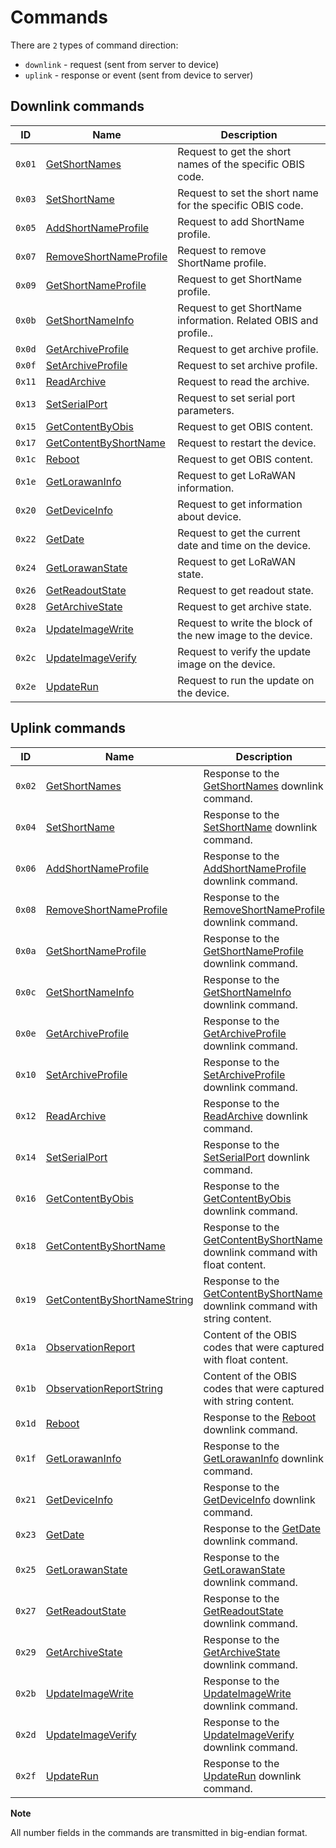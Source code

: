 # Commands

There are `2` types of command direction:

- `downlink` - request (sent from server to device)
- `uplink` - response or event (sent from device to server)


## Downlink commands

| ID     | Name                                                          | Description                                                      |
| ------ | ------------------------------------------------------------- | ---------------------------------------------------------------- |
| `0x01` | [GetShortNames](./GetShortNames.md#request)                   | Request to get the short names of the specific OBIS code.        |
| `0x03` | [SetShortName](./SetShortName.md#request)                     | Request to set the short name for the specific OBIS code.        |
| `0x05` | [AddShortNameProfile](./AddShortNameProfile.md#request)       | Request to add ShortName profile.                                |
| `0x07` | [RemoveShortNameProfile](./RemoveShortNameProfile.md#request) | Request to remove ShortName profile.                             |
| `0x09` | [GetShortNameProfile](./GetShortNameProfile.md#request)       | Request to get ShortName profile.                                |
| `0x0b` | [GetShortNameInfo](./GetShortNameInfo.md#request)             | Request to get ShortName information. Related OBIS and profile.. |
| `0x0d` | [GetArchiveProfile](./GetArchiveProfile.md#request)           | Request to get archive profile.                                  |
| `0x0f` | [SetArchiveProfile](./SetArchiveProfile.md#request)           | Request to set archive profile.                                  |
| `0x11` | [ReadArchive](./ReadArchive.md#request)                       | Request to read the archive.                                     |
| `0x13` | [SetSerialPort](./SetSerialPort.md#request)                   | Request to set serial port parameters.                           |
| `0x15` | [GetContentByObis](./GetContentByObis.md#request)             | Request to get OBIS content.                                     |
| `0x17` | [GetContentByShortName](./GetContentByShortName.md#request)   | Request to restart the device.                                   |
| `0x1c` | [Reboot](./Reboot.md#request)                                 | Request to get OBIS content.                                     |
| `0x1e` | [GetLorawanInfo](./GetLorawanInfo.md#request)                 | Request to get LoRaWAN information.                              |
| `0x20` | [GetDeviceInfo](./GetDeviceInfo.md#request)                   | Request to get information about device.                         |
| `0x22` | [GetDate](./GetDate.md#request)                               | Request to get the current date and time on the device.          |
| `0x24` | [GetLorawanState](./GetLorawanState.md#request)               | Request to get LoRaWAN state.                                    |
| `0x26` | [GetReadoutState](./GetReadoutState.md#request)               | Request to get readout state.                                    |
| `0x28` | [GetArchiveState](./GetArchiveState.md#request)               | Request to get archive state.                                    |
| `0x2a` | [UpdateImageWrite](./UpdateImageWrite.md#request)             | Request to write the block of the new image to the device.       |
| `0x2c` | [UpdateImageVerify](./UpdateImageVerify.md#request)           | Request to verify the update image on the device.                |
| `0x2e` | [UpdateRun](./UpdateRun.md#request)                           | Request to run the update on the device.                         |

## Uplink commands

| ID     | Name                                                                                   | Description                                                                                                       |
| ------ | -------------------------------------------------------------------------------------- | ----------------------------------------------------------------------------------------------------------------- |
| `0x02` | [GetShortNames](./GetShortNames.md#response)                                           | Response to the [GetShortNames](./GetShortNames.md#request) downlink command.                                     |
| `0x04` | [SetShortName](./SetShortName.md#response)                                             | Response to the [SetShortName](./SetShortName.md#request) downlink command.                                       |
| `0x06` | [AddShortNameProfile](./AddShortNameProfile.md#response)                               | Response to the [AddShortNameProfile](./AddShortNameProfile.md#request) downlink command.                         |
| `0x08` | [RemoveShortNameProfile](./RemoveShortNameProfile.md#response)                         | Response to the [RemoveShortNameProfile](./RemoveShortNameProfile.md#request) downlink command.                   |
| `0x0a` | [GetShortNameProfile](./GetShortNameProfile.md#response)                               | Response to the [GetShortNameProfile](./GetShortNameProfile.md#request) downlink command.                         |
| `0x0c` | [GetShortNameInfo](./GetShortNameInfo.md#response)                                     | Response to the [GetShortNameInfo](./GetShortNameInfo.md#request) downlink command.                               |
| `0x0e` | [GetArchiveProfile](./GetArchiveProfile.md#response)                                   | Response to the [GetArchiveProfile](./GetArchiveProfile.md#request) downlink command.                             |
| `0x10` | [SetArchiveProfile](./SetArchiveProfile.md#response)                                   | Response to the [SetArchiveProfile](./SetArchiveProfile.md#request) downlink command.                             |
| `0x12` | [ReadArchive](./ReadArchive.md#response)                                               | Response to the [ReadArchive](./ReadArchive.md#request) downlink command.                                         |
| `0x14` | [SetSerialPort](./SetSerialPort.md#response)                                           | Response to the [SetSerialPort](./SetSerialPort.md#request) downlink command.                                     |
| `0x16` | [GetContentByObis](./GetContentByObis.md#response)                                     | Response to the [GetContentByObis](./GetContentByObis.md#request) downlink command.                               |
| `0x18` | [GetContentByShortName](./GetContentByShortName.md#response-with-float-content)        | Response to the [GetContentByShortName](./GetContentByShortName.md#request) downlink command with float content.  |
| `0x19` | [GetContentByShortNameString](./GetContentByShortName.md#response-with-string-content) | Response to the [GetContentByShortName](./GetContentByShortName.md#request) downlink command with string content. |
| `0x1a` | [ObservationReport](./uplink/ObservationReport.md)                                     | Content of the OBIS codes that were captured with float content.                                                  |
| `0x1b` | [ObservationReportString](./uplink/ObservationReportString.md)                         | Content of the OBIS codes that were captured with string content.                                                 |
| `0x1d` | [Reboot](./Reboot.md#response)                                                         | Response to the [Reboot](./Reboot.md#request) downlink command.                                                   |
| `0x1f` | [GetLorawanInfo](./GetLorawanInfo.md#response)                                         | Response to the [GetLorawanInfo](./GetLorawanInfo.md#request) downlink command.                                   |
| `0x21` | [GetDeviceInfo](./GetDeviceInfo.md#response)                                           | Response to the [GetDeviceInfo](./GetDeviceInfo.md#request) downlink command.                                     |
| `0x23` | [GetDate](./GetDate.md#response)                                                       | Response to the [GetDate](./GetDate.md#request) downlink command.                                                 |
| `0x25` | [GetLorawanState](./GetLorawanState.md#response)                                       | Response to the [GetLorawanState](./GetLorawanState.md#request) downlink command.                                 |
| `0x27` | [GetReadoutState](./GetReadoutState.md#response)                                       | Response to the [GetReadoutState](./GetReadoutState.md#request) downlink command.                                 |
| `0x29` | [GetArchiveState](./GetArchiveState.md#response)                                       | Response to the [GetArchiveState](./GetArchiveState.md#request) downlink command.                                 |
| `0x2b` | [UpdateImageWrite](./UpdateImageWrite.md#response)                                     | Response to the [UpdateImageWrite](./UpdateImageWrite.md#request) downlink command.                               |
| `0x2d` | [UpdateImageVerify](./UpdateImageVerify.md#response)                                   | Response to the [UpdateImageVerify](./UpdateImageVerify.md#request) downlink command.                             |
| `0x2f` | [UpdateRun](./UpdateRun.md#response)                                                   | Response to the [UpdateRun](./UpdateRun.md#request) downlink command.                                             |


**Note**

All number fields in the commands are transmitted in big-endian format.
